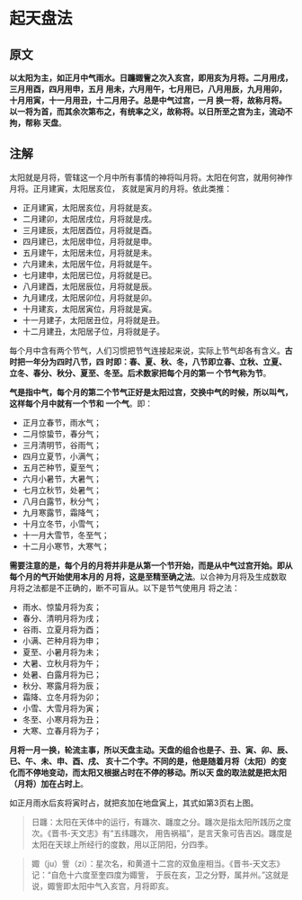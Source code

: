 起天盘法
===================================================================================
## 原文
**以太阳为主，如正月中气雨水。日躔娵訾之次入亥宫，即用亥为月将。二月用戌，三月用酉，四月用申，五月
用未，六月用午，七月用已，八月用辰，九月用卯，十月用寅，十一月用丑，十二月用子。总是中气过宫，一月
换一将，故称月将。以一将为首，而其余次第布之，有统率之义，故称将。以日所至之宫为主，流动不拘，帮称
天盘**。

## 注解
太阳就是月将，管辖这一个月中所有事情的神将叫月将。太阳在何宫，就用何神作月将。正月建寅，太阳居亥位，
亥就是寅月的月将。依此类推：
+ 正月建寅，太阳居亥位，月将就是亥。
+ 二月建卯，太阳居戌位，月将就是戌。
+ 三月建辰，太阳居酉位，月将就是酉。
+ 四月建已，太阳居申位，月将就是申。
+ 五月建午，太阳居未位，月将就是未。
+ 六月建未，太阳居午位，月将就是午。
+ 七月建申，太阳居已位，月将就是已。
+ 八月建酉，太阳居辰位，月将就是辰。
+ 九月建戌，太阳居卯位，月将就是卯。
+ 十月建亥，太阳居寅位，月将就是寅。
+ 十一月建子，太阳居丑位，月将就是丑。
+ 十二月建丑，太阳居子位，月将就是子。

每个月中含有两个节气，人们习惯把节气连接起来说，实际上节气却各有含义。**古时把一年分为四时八节，四
时即：春、夏、秋、冬，八节即立春、立秋、立夏、立冬、春分、秋分、夏至、冬至。后术数家把每个月的第一
个节气称为节**。

**气是指中气，每个月的第二个节气正好是太阳过宫，交换中气的时候，所以叫气，这样每个月中就有一个节和
一个气**。即：
+ 正月立春节，雨水气；
+ 二月惊蛰节，春分气；
+ 三月清明节，谷雨气；
+ 四月立夏节，小满气；
+ 五月芒种节，夏至气；
+ 六月小暑节，大暑气；
+ 七月立秋节，处暑气；
+ 八月白露节，秋分气；
+ 九月寒露节，霜降气；
+ 十月立冬节，小雪气；
+ 十一月大雪节，冬至气；
+ 十二月小寒节，大寒气；

**需要注意的是，每个月的月将并非是从第一个节开始，而是从中气过宫开始。即从每个月的气开始使用本月的
月将，这是至精至确之法**。以合神为月将及生成数取月将之法都是不正确的，断不可盲从。以下是节气使用月
将之法：
+ 雨水、惊蛰月将为亥；
+ 春分、清明月将为戌；
+ 谷雨、立夏月将为酉；
+ 小满、芒种月将为申；
+ 夏至、小暑月将为未；
+ 大暑、立秋月将为午；
+ 处暑、白露月将为已；
+ 秋分、寒露月将为辰；
+ 霜降、立冬月将为卯；
+ 小雪、大雪月将为寅；
+ 冬至、小寒月将为丑；
+ 大寒、立春月将为子；

**月将一月一换，轮流主事，所以天盘主动。天盘的组合也是子、丑、寅、卯、辰、已、午、未、申、酉、戌、
亥十二个字。不同的是，他是随着月将（太阳）的变化而不停地变动，而太阳又根据占时在不停的移动。所以天
盘的取法就是把太阳（月将）加在占时上**。

如正月雨水后亥将寅时占，就把亥加在地盘寅上，其式如第3页右上图。

> 日躔：太阳在天体中的运行，有躔次、躔度之分。躔次是指太阳所践历之度次。《晋书-天文志》有“五纬躔次，
> 用告祸福”，是言天象可告吉凶。躔度是太阳在天球上所经行的度数，用以正阴阳，分四季。

> 娵（ju）訾（zi）：星次名，和黄道十二宫的双鱼座相当。《晋书-天文志》记：“自危十六度至奎四度为娵訾，
> 于辰在亥，卫之分野，属并州。”这就是说，娵訾即太阳中气入亥宫，月将即亥。


